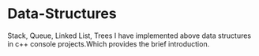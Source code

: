 # Data-Structures
Stack, Queue, Linked List, Trees
I have implemented above data structures in c++ console projects.Which provides the brief introduction.
